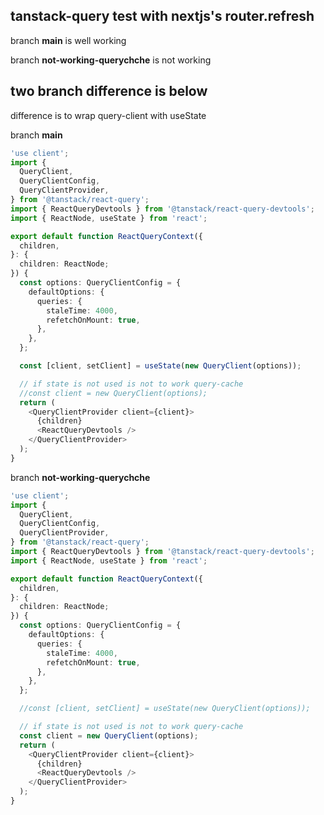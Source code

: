 ## tanstack-query test with nextjs's router.refresh

branch **main** is well working

branch **not-working-querychche** is not working

## two branch difference is below

difference is to wrap query-client with useState

branch **main**

```typescript
'use client';
import {
  QueryClient,
  QueryClientConfig,
  QueryClientProvider,
} from '@tanstack/react-query';
import { ReactQueryDevtools } from '@tanstack/react-query-devtools';
import { ReactNode, useState } from 'react';

export default function ReactQueryContext({
  children,
}: {
  children: ReactNode;
}) {
  const options: QueryClientConfig = {
    defaultOptions: {
      queries: {
        staleTime: 4000,
        refetchOnMount: true,
      },
    },
  };

  const [client, setClient] = useState(new QueryClient(options));

  // if state is not used is not to work query-cache
  //const client = new QueryClient(options);
  return (
    <QueryClientProvider client={client}>
      {children}
      <ReactQueryDevtools />
    </QueryClientProvider>
  );
}
```

branch **not-working-querychche**

```typescript
'use client';
import {
  QueryClient,
  QueryClientConfig,
  QueryClientProvider,
} from '@tanstack/react-query';
import { ReactQueryDevtools } from '@tanstack/react-query-devtools';
import { ReactNode, useState } from 'react';

export default function ReactQueryContext({
  children,
}: {
  children: ReactNode;
}) {
  const options: QueryClientConfig = {
    defaultOptions: {
      queries: {
        staleTime: 4000,
        refetchOnMount: true,
      },
    },
  };

  //const [client, setClient] = useState(new QueryClient(options));

  // if state is not used is not to work query-cache
  const client = new QueryClient(options);
  return (
    <QueryClientProvider client={client}>
      {children}
      <ReactQueryDevtools />
    </QueryClientProvider>
  );
}
```
